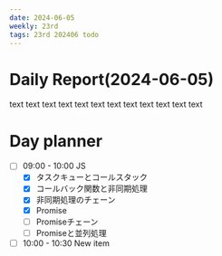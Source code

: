 ```yaml
---
date: 2024-06-05
weekly: 23rd
tags: 23rd 202406 todo
---
```

# Daily Report(2024-06-05)
text text text text text text text text text text text text
# Day planner
- [ ] 09:00 - 10:00 JS
	- [x] タスクキューとコールスタック
	- [x] コールバック関数と非同期処理
	- [x] 非同期処理のチェーン
	- [x] Promise
	- [ ] Promiseチェーン
	- [ ] Promiseと並列処理
- [ ] 10:00 - 10:30 New item
